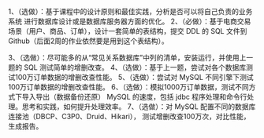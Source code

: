1、（选做）：基于课程中的设计原则和最佳实践，分析是否可以将自己负责的业务系统
进行数据库设计或是数据库服务器方面的优化。
2、（必做）：基于电商交易场景（用户、商品、订单），设计一套简单的表结构，提交
DDL 的 SQL 文件到 Github（后面2周的作业依然要是用到这个表结构）。

3、（选做）：尽可能多的从“常见关系数据库”中列的清单，安装运行，并使用上一题的
SQL 测试简单的增删改查。
4、（选做）：基于上一题，尝试对各个数据库测试100万订单数据的增删改查性能。
5、（选做）：尝试对 MySQL 不同引擎下测试100万订单数据的增删改查性能。
6、（选做）：模拟1000万订单数据，测试不同方式下导入导出（数据备份还原）
MySQL 的速度，包括 jdbc 程序处理和命令行处理。思考和实践，如何提升处理效率。
7、（选做）：对 MySQL 配置不同的数据库连接池（DBCP、C3P0、Druid、Hikari），
测试增删改查100万次，对比性能，生成报告。
